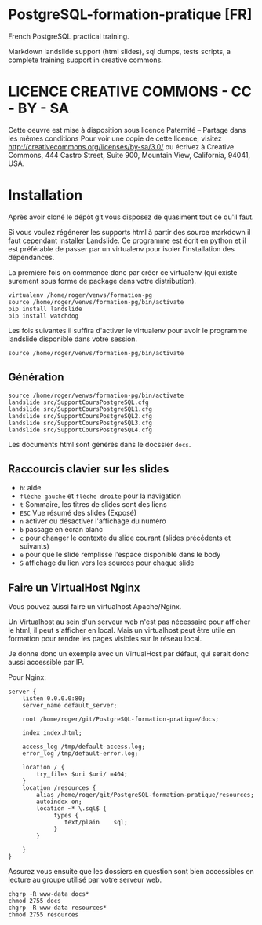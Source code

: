 PostgreSQL-formation-pratique [FR]
==================================

French PostgreSQL practical training.

Markdown landslide support (html slides), sql dumps, tests scripts, a complete training
support in creative commons.

LICENCE CREATIVE COMMONS - CC - BY - SA
=======================================
Cette oeuvre est mise à disposition sous licence Paternité – Partage dans les mêmes conditions
Pour voir une copie de cette licence, visitez http://creativecommons.org/licenses/by-sa/3.0/
ou écrivez à Creative Commons, 444 Castro Street, Suite 900, Mountain View, California, 94041, USA.

Installation
=============

Après avoir cloné le dépôt git vous disposez de quasiment tout ce qu'il faut.

Si vous voulez régénerer les supports html à partir des source markdown il faut
cependant installer Landslide. Ce programme est écrit en python et il est préférable
de passer par un virtualenv pour isoler l'installation des dépendances.

La première fois on commence donc par créer ce virtualenv (qui existe surement sous forme de package dans votre distribution).

    virtualenv /home/roger/venvs/formation-pg
    source /home/roger/venvs/formation-pg/bin/activate
    pip install landslide
    pip install watchdog

Les fois suivantes il suffira d'activer le virtualenv pour avoir le programme landslide disponible dans votre session.

    source /home/roger/venvs/formation-pg/bin/activate

## Génération

    source /home/roger/venvs/formation-pg/bin/activate
    landslide src/SupportCoursPostgreSQL.cfg
    landslide src/SupportCoursPostgreSQL1.cfg
    landslide src/SupportCoursPostgreSQL2.cfg
    landslide src/SupportCoursPostgreSQL3.cfg
    landslide src/SupportCoursPostgreSQL4.cfg

Les documents html sont générés dans le docssier `docs`.


## Raccourcis clavier sur les slides

- `h`: aide
- `flèche gauche` et `flèche droite` pour la navigation
- `t` Sommaire, les titres de slides sont des liens
- `ESC` Vue résumé des slides (Exposé)
- `n` activer ou désactiver l'affichage du numéro
- `b` passage en écran blanc
- `c` pour changer le contexte du slide courant (slides précédents et suivants)
- `e` pour que le slide remplisse l'espace disponible dans le body
- `S` affichage du lien vers les sources pour chaque slide


## Faire un VirtualHost Nginx

Vous pouvez aussi faire un virtualhost Apache/Nginx.

Un Virtualhost au sein d'un serveur web n'est pas nécessaire pour afficher le
html, il peut s'afficher en local. Mais un virtualhost peut être utile en formation
pour rendre les pages visibles sur le réseau local.

Je donne donc un exemple avec un VirtualHost par défaut, qui serait donc aussi
accessible par IP.

Pour Nginx:

    server {
        listen 0.0.0.0:80;
        server_name default_server;

        root /home/roger/git/PostgreSQL-formation-pratique/docs;

        index index.html;

        access_log /tmp/default-access.log;
        error_log /tmp/default-error.log;

        location / {
            try_files $uri $uri/ =404;
        }
        location /resources {
            alias /home/roger/git/PostgreSQL-formation-pratique/resources;
            autoindex on;
            location ~* \.sql$ {
                 types {
                    text/plain    sql;
                 }
            }

        }
    }

Assurez vous ensuite que les dossiers en question sont bien accessibles en lecture
au groupe utilisé par votre serveur web.

    chgrp -R www-data docs*
    chmod 2755 docs
    chgrp -R www-data resources*
    chmod 2755 resources
